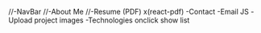 //-NavBar 
//-About Me
//-Resume (PDF) x(react-pdf)
-Contact
-Email JS
-Upload project images
-Technologies onclick show list